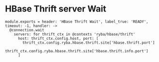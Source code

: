 
# HBase Thrift server Wait

    module.exports = header: 'HBase Thrift Wait', label_true: 'READY', timeout: -1, handler: ->
      @connection.wait
        servers: for thrift_ctx in @contexts 'ryba/hbase/thrift'
          host: thrift_ctx.config.host, port: [
            thrift_ctx.config.ryba.hbase.thrift.site['hbase.thrift.port']
            thrift_ctx.config.ryba.hbase.thrift.site['hbase.thrift.info.port']
          ]
